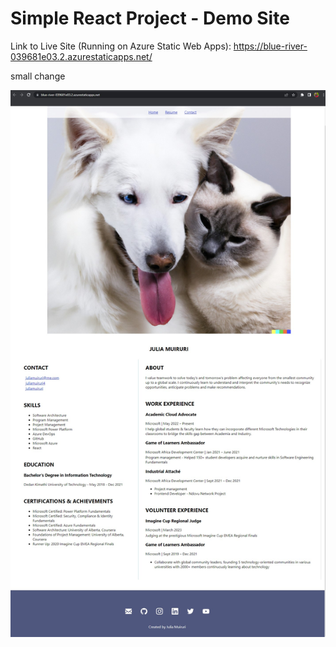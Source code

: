 # Simple React Project - Demo Site
Link to Live Site (Running on Azure Static Web Apps): https://blue-river-039681e03.2.azurestaticapps.net/

small change


![Homepage snapshot](/src/images/Homepage.jpg)